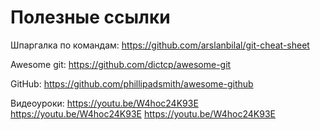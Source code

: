 # Полезные ссылки

Шпаргалка по командам:
https://github.com/arslanbilal/git-cheat-sheet 


Awesome git:
https://github.com/dictcp/awesome-git 


GitHub:
https://github.com/phillipadsmith/awesome-github 

Видеоуроки:
https://youtu.be/W4hoc24K93E 
https://youtu.be/W4hoc24K93E 
https://youtu.be/W4hoc24K93E 